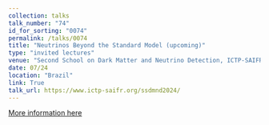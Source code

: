 ```yaml
---
collection: talks
talk_number: "74"
id_for_sorting: "0074"
permalink: /talks/0074
title: "Neutrinos Beyond the Standard Model (upcoming)" 
type: "invited lectures"
venue: "Second School on Dark Matter and Neutrino Detection, ICTP-SAIFR"
date: 07/24
location: "Brazil"
link: True 
talk_url: https://www.ictp-saifr.org/ssdmnd2024/ 
---
```


[More information here](https://www.ictp-saifr.org/ssdmnd2024/)

